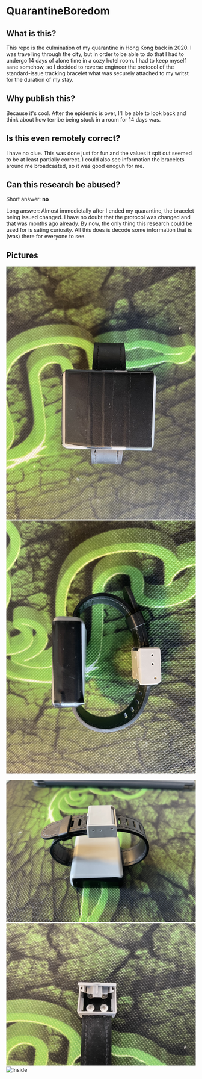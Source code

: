 # QuarantineBoredom

## What is this?
This repo is the culmination of my quarantine in Hong Kong back in 2020. I was travelling through the city, but in order to be able to do that I had to undergo 14 days of alone time in a cozy hotel room. I had to keep myself sane somehow, so I decided to reverse engineer the protocol of the standard-issue tracking bracelet what was securely attached to my writst for the duration of my stay. 

## Why publish this?
Because it's cool. After the epidemic is over, I'll be able to look back and think about how terribe being stuck in a room for 14 days was. 

## Is this even remotely correct?
I have no clue. This was done just for fun and the values it spit out seemed to be at least partially correct. I could also see information the bracelets around me broadcasted, so it was good enoguh for me. 

## Can this research be abused?
Short answer: **no**

Long answer: Almost immedietally after I ended my quarantine, the bracelet being issued changed. I have no doubt that the protocol was changed and that was months ago already. By now, the only thing this research could be used for is sating curiosity. All this does is decode some information that is (was) there for everyone to see. 

## Pictures

![Front](Resources/img/front.jpeg)
![Side](Resources/img/side.jpeg)

![Side_lock](Resources/img/side_lock.jpeg)
![Lock](Resources/img/lock.jpeg)
![Inside](Resources/img/inside.jpeg)


